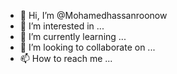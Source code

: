 - 👋 Hi, I’m @Mohamedhassanroonow
- 👀 I’m interested in ...
- 🌱 I’m currently learning ...
- 💞️ I’m looking to collaborate on ...
- 📫 How to reach me ...

<!---
Mohamedhassanroonow/Mohamedhassanroonow is a ✨ special ✨ repository because its `README.md` (this file) appears on your GitHub profile.
You can click the Preview link to take a look at your changes.
--->
